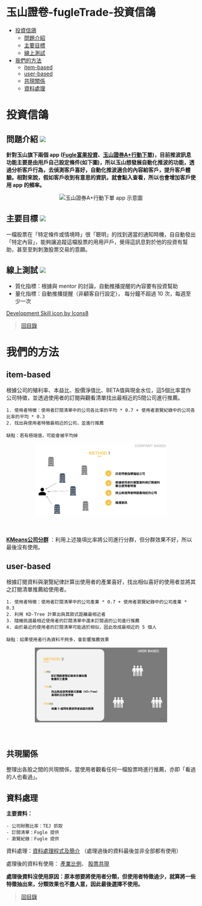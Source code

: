 # 玉山證卷-fugleTrade-投資信鴿
- [投資信鴿](#投資信鴿)
  - [問題介紹](#問題介紹-)
  - [主要目標](#主要目標-)
  - [線上測試](#線上測試-)
- [我們的方法](#我們的方法)
  - [item-based](#item-based)
  - [user-based](#user-based)
  - [共現關係](#共現關係)
  - [資料處理](#資料處理)
  


<!---=================================================================================================================================
玉山方面提出的相關資料
-->
# 投資信鴿
## 問題介紹 <img src="https://img.icons8.com/pastel-glyph/64/000000/pen-1.png" weight="30" height="30"/> 
**針對玉山旗下兩個 app ([Fugle富果投資](https://play.google.com/store/apps/details?id=tw.fugle.android.app)、[玉山證券A+行動下單](https://play.google.com/store/apps/details?id=com.esun))，目前推波訊息功能主要是由用戶自己設定條件(如下圖)，所以玉山想發展自動化推波的功能，透過分析客戶行為，去偵測客戶喜好，自動化推波適合的內容給客戶，提升客戶體驗。相對來說，假如客戶收到有意思的資訊，就會點入查看，所以也會增加客戶使用 app 的頻率。**

<div align=center><img width="400" height="300" src="https://i.imgur.com/6LMTpbt.png" alt="玉山證券A+行動下單 app 示意圖"/></div>


## 主要目標 <img src="https://img.icons8.com/plasticine/100/000000/accuracy.png" weight="35" height="35"/> 
一檔股票在「特定條件或情境時」很「聰明」的找到適當的通知時機，⾃自動發出「特定內容」，能夠讓追蹤這檔股票的⽤用⼾戶，覺得這訊息對於他的投資有幫助，甚⾄至刺刺激股票交易的意願。

## 線上測試 <img src="https://img.icons8.com/color/48/000000/test-partial-passed.png" weight="30" height="30"/>
- 質化指標：根據與 mentor 的討論，自動推播提醒的內容要有投資幫助
- 量化指標：自動推播提醒（非顧客自行設定）， 每分鐘不超過 10 次，每週至少一次

<a href="https://icons8.com/icon/103935/development-skill">Development Skill icon by Icons8</a>

>[回目錄](#玉山證卷-fugleTrade-投資信鴿)
<!---=================================================================================================================================
我們作的東西
-->
# 我們的方法
## item-based 
根據公司的殖利率、本益比、股價淨值比、BETA值與現金水位，這5個比率當作公司特徵，並透過使用者的訂閱與觀看清單找出最相近的5間公司進行推薦。

    1. 使用者特徵：使用者訂閱清單中的公司各比率的平均 * 0.7 + 使用者瀏覽紀錄中的公司各比率的平均 * 0.3 
    2. 找出與使用者特徵最相近的公司，並進行推薦
    
    缺點：若有極端值，可能會被平均掉
    
<div align=center><img src='https://github.com/jiaying777/other/blob/master/金科圖/1.png' width=70%></div><br><br>
  
[**KMeans公司分群**](https://github.com/jiaying777/E.SUN_Fugle_project/tree/master/KMeans)
：利用上述幾項比率將公司進行分群，但分群效果不好，所以最後沒有使用。

## user-based 
根據訂閱資料與瀏覽紀律計算出使用者的產業喜好，找出相似喜好的使用者並將其之訂閱清單推薦給使用者。

    1. 使用者特徵：使用者訂閱清單中的公司產業 * 0.7 + 使用者瀏覽紀錄中的公司產業 * 0.3
    2. 利用 KD-Tree 計算出與其歐式距離最相近者
    3. 隨機挑選最相近使用者的訂閱清單中還未訂閱過的公司進行推薦
    4. 由於最近的使用者的訂閱清單可能過於相似，因此改成最相近的 5 個人
    
    缺點：如果使用者行為資料不夠多，會影響推薦效果
    
<div align=center><img src='https://github.com/jiaying777/other/blob/master/金科圖/2.png' width=70%></div><br><br>

## 共現關係
整理出各股之間的共現關係，當使用者觀看任何一檔股票時進行推薦，亦即「看過的人也看過」。

## 資料處理
**主要資料：**

    - 公司財務比率：TEJ 抓取
    - 訂閱清單：Fugle 提供
    - 瀏覽紀錄：Fugle 提供
    
資料處理：[資料處理程式及簡介](https://github.com/jiaying777/E.SUN_Fugle_project/tree/master/Data_processing)
（處理過後的資料最後並非全部都有使用）

處理後的資料有使用：
[產業比例](https://github.com/jiaying777/E.SUN_Fugle_project/tree/master/Data_processing#2產業比例判斷使用者較常接觸的公司產業為何)、
[股票共現](https://github.com/jiaying777/E.SUN_Fugle_project/tree/master/Data_processing#5股票共現關係被同一個使用者訂閱或是瀏覽)
<br>

**處理後資料沒使用原因：原本想要將使用者分類，但使用者特徵過少，就算將一些特徵抽出來，分類效果也不盡人意，因此最後選擇不使用。**


>[回目錄](#玉山證卷-fugleTrade-投資信鴿)

